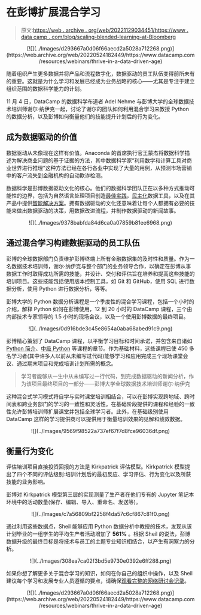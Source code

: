 # 在彭博扩展混合学习

> 原文:[https://web . archive . org/web/20221129034451/https://www . data camp . com/blog/scaling-blended-learning-at-Bloomberg](https://web.archive.org/web/20221129034451/https://www.datacamp.com/blog/scaling-blended-learning-at-bloomberg)

<center>[![](../Images/d293667a0d06f66aecd2a5028a712268.png)](https://web.archive.org/web/20220524182449/https://www.datacamp.com/resources/webinars/thrive-in-a-data-driven-age)</center>

随着组织产生更多数据并将产品和流程数字化，数据驱动的员工队伍变得前所未有的重要。这就是为什么学习和发展已经成为业务战略的核心——尤其是专注于建立组织范围的数据科学能力的计划。

11 月 4 日，DataCamp 的数据科学布道者 Adel Nehme 与彭博大学的全球数据技术培训师谢尔·纳伊克一起，讨论了谢尔的团队如何利用混合学习来教授 Python 的数据分析，以及彭博如何衡量他们的技能提升计划后的行为变化。

## 成为数据驱动的价值

数据驱动从未像现在这样有价值。Anaconda 的首席执行官王蒙杰将数据科学描述为解决商业问题的基于证据的方法，其中数据科学家“利用数学和计算工具对商业世界进行推理”这种方法已经在各行各业中实现了大量的用例，从预测市场营销中的客户流失到金融机构的自动欺诈检测。

数据科学是彭博数据驱动文化的核心。他们的数据科学团队正在以多种方式推动可能性的边界，包括为自然语言处理项目创造[最佳实践](https://web.archive.org/web/20220524182449/https://www.techatbloomberg.com/blog/bloombergs-global-data-cto-data-science-teams-publish-best-practices-for-data-annotation-projects/)，[民主化](https://web.archive.org/web/20220524182449/https://www.techatbloomberg.com/blog/bqplot-is-now-a-community-open-source-project/)数据工具，以及在其产品中提供[智能解决方案](https://web.archive.org/web/20220524182449/https://www.bloomberg.com/company/press/bloomberg-magic-machine-learning/)。拥有数据驱动的文化还意味着让每个人都拥有必要的技能来做出数据驱动的决策，用数据改进流程，并制作数据驱动的新闻故事。

<center>![](../Images/9378babfda84d6ca0a07859b81ee6968.png)</center>

## 通过混合学习构建数据驱动的员工队伍

彭博的全球数据部门负责维护彭博终端上所有金融数据集的及时性和质量。作为一名数据技术培训师，谢尔·纳伊克与整个部门的业务领导合作，以确定在彭博从事数据工作时取得成功所需的技能，并设计、交付和评估旨在培养和提高这些技能的培训项目。这些技能包括使用版本控制工具，如 Git 和 GitHub，使用 SQL 进行数据分析，使用 Python 进行数据分析，等等。

彭博大学的 Python 数据分析课程是一个季度性的混合学习课程，包括一个小时的介绍，解释 Python 如何在彭博使用，12 到 20 小时的 DataCamp 课程，三个由内部技术专家领导的 1.5 小时的现场会议，以及一个使用彭博数据的最终项目。

<center>![](../Images/0d916bde3c45e8654a0aba68abed91c9.png)</center>

彭博精心策划了 DataCamp 课程，以平衡学习目标和时间承诺，并包含来自诸如[Python 简介](https://web.archive.org/web/20220524182449/https://www.datacamp.com/courses/intro-to-python-for-data-science)、[中级 Python](https://web.archive.org/web/20220524182449/https://learn.datacamp.com/courses/intermediate-python) 等课程的章节。作为基础材料，这些课程已使 450 多名学习者(其中许多人以前从未编写过代码)能够学习和应用完成三个现场课堂会议、通过期末项目和完成培训计划所需的概念。

> 学习者能够从一生中从未编写过一行代码，到完成数据驱动的新闻分析，作为该项目最终项目的一部分——彭博大学全球数据技术培训师谢尔·纳伊克

这种混合式学习模式将自学与实时课堂培训相结合，可以在彭博实现跨地域、跨时间表和跨业务部门的学习的一致性和灵活性。在基础阶段提供的课程和经验的一致性允许彭博培训师扩展课堂并包括全球学习者。此外，在基础级别使用 DataCamp 这样的学习提供商可以提供用于衡量培训效果的见解和绩效数据。

<center>![](../Images/9569f98522a737ef67f7d8fce96036df.png)</center>

## 衡量行为变化

评估培训项目直接投资回报的方法是 Kirkpatrick 评估模型。Kirkpatrick 模型提出了四个不同的评估级别:培训计划后的最初反应、学习评估、行为变化以及所获技能的业务影响。

彭博对 Kirkpatrick 模型第三层的实现测量了生产者在他们专有的 Jupyter 笔记本环境中的活动数量(保存、编辑、导入、重命名、发送等)。

<center>![](../Images/c7a56809bf2258f4da57c6cf867c81f0.png)</center>

通过利用这些数据点，Sheil 能够应用 Python 数据分析中教授的技术，发现从该计划毕业的一组学生的平均生产者活动增加了 **561%** 。根据 Sheil 的说法，彭博数据升级的最终目标是将技术与员工的主题专业知识相结合，以产生有洞察力的分析。

<center>![](../Images/308ea7ca02f3bd5e9730e0392e6ff288.png)</center>

如果你想了解更多关于混合学习的知识，如何在你自己的组织中操作，以及 Sheil 建议每个学习和发展专业人员遵循的要点，请确保[观看完整的网络研讨会记录](https://web.archive.org/web/20220524182449/https://www.datacamp.com/resources/webinars/thrive-in-a-data-driven-age)。

<center>[![](../Images/d293667a0d06f66aecd2a5028a712268.png)](https://web.archive.org/web/20220524182449/https://www.datacamp.com/resources/webinars/thrive-in-a-data-driven-age)</center>